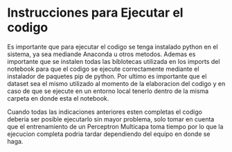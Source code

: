 # Instrucciones para Ejecutar el codigo
Es importante que para ejecutar el codigo se tenga instalado python en el sistema, ya sea mediande Anaconda u otros metodos.
Ademas es importante que se instalen todas las biblotecas utilizada en los imports del notebook para que el codigo se ejecute correctamente mediante el instalador de paquetes pip de python.
Por ultimo es importante que el dataset sea el mismo utilizado al momento de la elaboracion del codigo y en caso de que se ejecute en un entorno local tenerlo dentro de la misma carpeta en donde esta el notebook.

Cuando todas las indicaciones anteriores esten completas el codigo deberia ser posible ejecutarlo sin mayor problema, solo tomar en cuenta que el entrenamiento de un Perceptron Multicapa toma tiempo por lo que la ejecucion completa podria tardar dependiendo del equipo en donde se haga.
